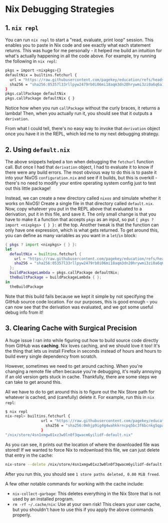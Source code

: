 # Nix Debugging Strategies

## 1. `nix repl`

You can run `nix repl` to start a "read, evaluate, print loop" session. This enables you to paste in Nix code and see exactly what each statement returns. This was huge for me personally - it helped me build an intuition for what's actually happening in all the code above. For example, try running the following in `nix repl`:

```bash
pkgs = import <nixpkgs>{}
defaultNix = builtins.fetchurl {
  url = "https://raw.githubusercontent.com/pagekey/education/refs/heads/main/176-Nix-Package-C/sample-app-c/default.nix";
  sha256 = "sha256:05357l33rllpyw2479rb0i06mi18aqm3dn20hrywmi3zi0a6q6a1";
}
pkgs.callPackage defaultNix
pkgs.callPackage defaultNix { }
```

Notice how when you run `callPackage` without the curly braces, it returns a lambda! Then, when you actually run it, you should see that it outputs a `derivation`.

From what I could tell, there's no easy way to invoke that `derivation` object once you have it in the REPL, which led me to my next debugging strategy.

## 2. Using `default.nix`

The above snippets helped a ton when debugging the `fetchurl` function call. But once I had that `derivation` object, I had to evaluate it to know if there were any build errors. The most obvious way to do this is to paste it into your NixOS `configuration.nix` and see if it builds, but this is overkill - there's no need to modify your entire operating system config just to test out this little package!

Instead, we can create a new directory called `nixos` and simulate whether it works on NixOS! Create a single file in that directory called `default.nix`. Now, copy whatever you put in the REPL above that evaluated to a derivation, put it in this file, and save it. The only small change is that you have to make it a function that accepts `pkgs` as an input, so put `{ pkgs ? import <nixpkgs> { } }:` at the top. Another tweak is that the function can only have one expression, which is what gets returned. To get around this, you can define as many variables as you want in a `let`/`in` block:

```nix
{ pkgs ? import <nixpkgs> { } }:
let
  defaultNix = builtins.fetchurl {
    url = "https://raw.githubusercontent.com/pagekey/education/refs/heads/main/176-Nix-Package-C/sample-app-c/default.nix";
    sha256 = "sha256:05357l33rllpyw2479rb0i06mi18aqm3dn20hrywmi3zi0a6q6a1";
  };
  buildPackageLambda = pkgs.callPackage defaultNix;
  theBuiltPackage = buildPackageLambda { };
in
  theBuildPackage
```

Note that this build fails because we kept it simple by not specifying the GitHub source code location. For our purposes, this is good enough - you can now see that the derivation was evaluated, and we got some useful debug info from it!

## 3. Clearing Cache with Surgical Precision

A huge issue I ran into while figuring out how to build source code directly from GitHub was **caching**. Nix loves caching, and we should love it too! It's the thing that lets us install Firefox in seconds instead of hours and hours to build every single dependency from scratch.

However, sometimes we need to get around caching. When you're changing a remote file often because you're debugging, it's really annoying if an old version gets stuck in cache. Thankfully, there are some steps we can take to get around this.

All we have to do to get around this is to figure out the Nix Store path for whatever is cached, and (carefully) delete it. For example, run this in `nix repl`:

```bash
$ nix repl
nix-repl> builtins.fetchurl {
                url = "https://raw.githubusercontent.com/pagekey/education/refs/heads/main/178-Nix-Package-Python/sample-app-python/default.nix";
                  sha256 = "sha256:0mhjp9ig4g4wahkkrncpq5bc3f6bcnkg5qpa54dsyp0r3s669hbz";
                } 
"/nix/store/4sn1xmgw01xz3w0ln0f3qwacm6yilidf-default.nix"
```

As you can see, it prints out the location of where the downloaded file was stored! If we wanted to force Nix to redownload this file, we can just delete that entry in the cache:

```bash
nix-store --delete /nix/store/4sn1xmgw01xz3w0ln0f3qwacm6yilidf-default.nix
```

After you run this, you should see `1 store paths deleted, 0.00 MiB freed`.

A few other notable commands for working with the cache include:

- `nix-collect-garbage`: This deletes everything in the Nix Store that is not used by an installed program.
- `rm -rf ~/.cache/nix`: Use at your own risk! This clears your user cache, but you shouldn't have to use this if you apply the above commands properly.
